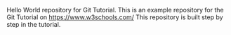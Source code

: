 Hello World repository for Git Tutorial. This is an example repository for the Git Tutorial on https://www.w3schools.com/ 
This repository is built step by step in the tutorial.
